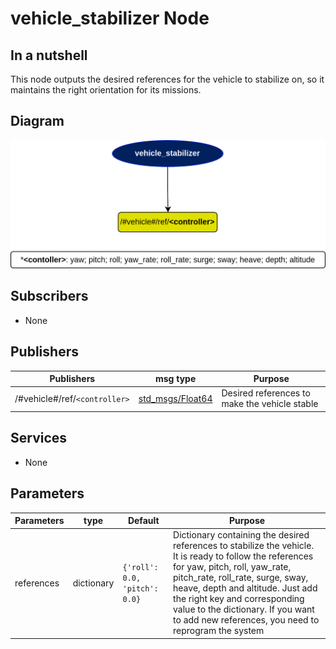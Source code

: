 # vehicle_stabilizer Node

## In a nutshell
This node outputs the desired references for the vehicle to stabilize on, so it maintains the right orientation for its missions.

## Diagram
![vehicle_stabilizer Diagram](img/vehicle_stabilizer.png)

## Subscribers
* None

## Publishers
| Publishers | msg type | Purpose |
| --- | --- | --- |
| /#vehicle#/ref/`<controller>` | [std\_msgs/Float64](http://docs.ros.org/en/melodic/api/std_msgs/html/msg/Float64.html) | Desired references to make the vehicle stable |

## Services
* None

## Parameters
| Parameters | type | Default | Purpose |
| --- | --- | --- | --- |
| references | dictionary | `{'roll': 0.0, 'pitch': 0.0}` | Dictionary containing the desired references to stabilize the vehicle. It is ready to follow the references for yaw, pitch, roll, yaw_rate, pitch_rate, roll_rate, surge, sway, heave, depth and altitude. Just add the right key and corresponding value to the dictionary. If you want to add new references, you need to reprogram the system |